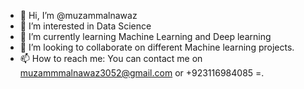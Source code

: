 - 👋 Hi, I’m @muzammalnawaz
- 👀 I’m interested in Data Science 
- 🌱 I’m currently learning Machine Learning and Deep learning 
- 💞️ I’m looking to collaborate on different Machine learning projects.
- 📫 How to reach me: You can contact me on muzammmalnawaz3052@gmail.com or +923116984085 =.

<!---
muzammalnawaz/muzammalnawaz is a ✨ special ✨ repository because its `README.md` (this file) appears on your GitHub profile.
You can click the Preview link to take a look at your changes.
--->
